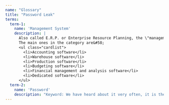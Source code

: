 ```yaml
---
name: "Glossary"
title: "Password Leak"
terms:
  term-1:
    name: 'Management System' 
    description: |
      Also called E.R.P. or Enterprise Resource Planning, the \"management software\" is software with tasks of managing workflows.<br/>
      The main ones in the category are&#58;
      <ul class="cardlist">
        <li>Accounting software</li>
        <li>Warehouse software</li>
        <li>Production software</li>
        <li>Budgeting software</li>
        <li>Financial management and analysis software</li>
        <li>Dedicated software</li>
      </ul>
  term-2:
    name: 'Password'
    description: "Keyword: We have heard about it very often, it is the code that we insert on the computer systems, when we open the email, and on the applications we use daily, together with the username, the username. We know by hearsay and based on the recommendations provided by many internet sites that it must be a word, or a complex sentence with particular codes and that it should never be easy to guess (never use birth date, name of a pet or plaque car ...). For this reason it is always advisable to use different and complex passwords."
---
```

